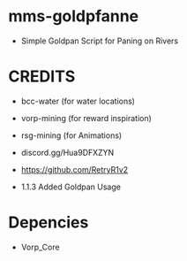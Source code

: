 # mms-goldpfanne

- Simple Goldpan Script for Paning on Rivers
 
# CREDITS
- bcc-water (for water locations)
- vorp-mining (for reward inspiration)
- rsg-mining (for Animations)
- discord.gg/Hua9DFXZYN
- https://github.com/RetryR1v2 

- 1.1.3 Added Goldpan Usage

# Depencies

- Vorp_Core